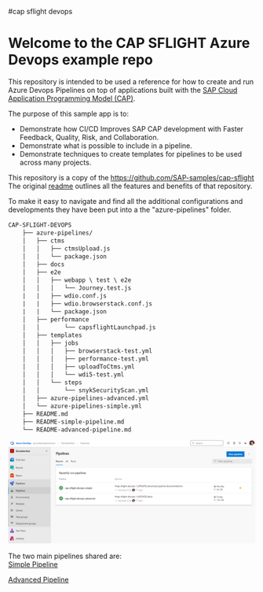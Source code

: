 #cap sflight devops
# Welcome to the CAP SFLIGHT Azure Devops example repo

This repository is intended to be used a reference for how to create and run Azure Devops Pipelines on top of applications built with the [SAP Cloud Application Programming Model (CAP)](https://cap.cloud.sap).

The purpose of this sample app is to:
* Demonstrate how CI/CD Improves SAP CAP development with Faster Feedback, Quality, Risk, and Collaboration.
* Demonstrate what is possible to include in a pipeline.
* Demonstrate techniques to create templates for pipelines to be used across many projects.

This repository is a copy of the https://github.com/SAP-samples/cap-sflight  
The original [readme](README-sap-sample.md) outlines all the features and benefits of that repository.

To make it easy to navigate and find all the additional configurations and developments they have been put into a the "azure-pipelines" folder.
```
CAP-SFLIGHT-DEVOPS  
    ├── azure-pipelines/  
    │   ├── ctms 
    │   │   ├── ctmsUpload.js 
    │   │   └── package.json
    │   ├── docs  
    │   ├── e2e  
    │   │   ├── webapp \ test \ e2e
    │   │   │   └── Journey.test.js
    |   |   ├── wdio.conf.js
    |   |   ├── wdio.browserstack.conf.js
    |   |   └── package.json
    │   ├── performance 
    │   │       └── capsflightLaunchpad.js 
    │   ├── templates  
    │   │   ├── jobs  
    │   │   │   ├── browserstack-test.yml
    │   │   │   ├── performance-test.yml
    │   │   │   ├── uploadToCtms.yml
    │   │   │   └── wdi5-test.yml   
    │   │   └── steps  
    │   │       └── snykSecurityScan.yml
    │   ├── azure-pipelines-advanced.yml  
    │   └── azure-pipelines-simple.yml  
    ├── README.md  
    ├── README-simple-pipeline.md  
    └── README-advanced-pipeline.md  
```
![Pipelines](azure-pipelines/docs/pipelines.png)

The two main pipelines shared are:  
[Simple Pipeline](README-simple-pipeline.md)

[Advanced Pipeline ](README-advanced-pipeline.md)


